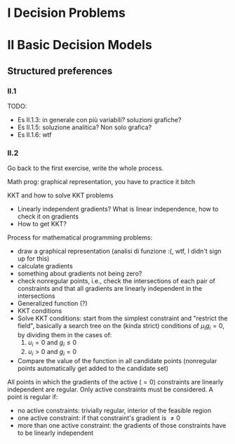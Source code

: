 # I Decision Problems

# II Basic Decision Models

## Structured preferences

### II.1

TODO:
  * Es II.1.3: in generale con più variabili? soluzioni grafiche?
  * Es II.1.5: soluzione analitica? Non solo grafica?
  * Es II.1.6: wtf

### II.2

Go back to the first exercise, write the whole process.

Math prog: graphical representation, you have to practice it bitch

KKT and how to solve KKT problems
  * Linearly independent gradients? What is linear independence, how to check it on gradients
  * How to get KKT?

Process for mathematical programming problems:
  * draw a graphical representation (analisi di funzione :(, wtf, I didn't sign up for this)
  * calculate gradients
  * something about gradients not being zero? 
  * check nonregular points, i.e., check the intersections of each pair of constraints and that all gradients are linearly independent in the intersections
  * Generalized function (?)
  * KKT conditions
  * Solve KKT conditions: start from the simplest constraint and "restrict the field", basically a search tree on the (kinda strict) conditions of $\mu_i g_i = 0$, by dividing them in the cases of:
    1. $u_i = 0$ and $g_i \leq 0$
    2. $u_i > 0$ and $g_i = 0$
  * Compare the value of the function in all candidate points (nonregular points automatically get added to the candidate set)

All points in which the gradients of the active ($= 0$) constraints are linearly independent are regular. Only active constraints must be considered. A point is regular if:
  * no active constraints: trivially regular, interior of the feasible region
  * one active constraint: if that constraint's gradient is $\neq 0$
  * more than one active constraint: the gradients of those constraints have to be linearly independent
